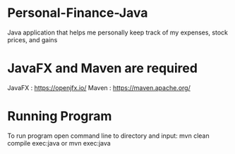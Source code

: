 # Personal-Finance-Java
Java application that helps me personally keep track of my expenses, stock prices, and gains

# JavaFX and Maven are required
JavaFX : https://openjfx.io/
Maven : https://maven.apache.org/

# Running Program
To run program open command line to directory and input: mvn clean compile exec:java or mvn exec:java
